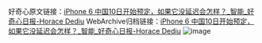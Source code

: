 好奇心原文链接：[iPhone 6 中国10日开始预定，如果它没延迟会怎样？_智能_好奇心日报-Horace Dediu](https://www.qdaily.com/articles/2670.html)
WebArchive归档链接：[iPhone 6 中国10日开始预定，如果它没延迟会怎样？_智能_好奇心日报-Horace Dediu](http://web.archive.org/web/20190623151331/https://www.qdaily.com/articles/2670.html)
![image](http://ww3.sinaimg.cn/large/007d5XDply1g3v6fmxnmbj30u039f7wh)